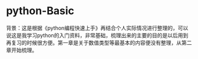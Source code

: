 # python-Basic
背景：这是根据《python编程快速上手》再结合个人实际情况进行整理的，可以说这是我学习python的入门资料，非常基础，梳理出来的主要的目的是以后用到再复习的时候很方便。第一章是关于数值类型等最基本的内容便没有整理，从第二章开始梳理。
